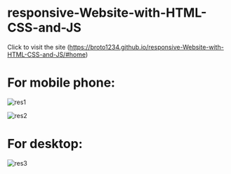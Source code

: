 # responsive-Website-with-HTML-CSS-and-JS


Click to visit the site (https://broto1234.github.io/responsive-Website-with-HTML-CSS-and-JS/#home)


# For mobile phone:

![res1](https://github.com/broto1234/responsive-Website-with-HTML-CSS-and-JS/assets/73961811/52e3de37-a6ab-4f96-8e6a-135dc6791bf0)

![res2](https://github.com/broto1234/responsive-Website-with-HTML-CSS-and-JS/assets/73961811/b1cb76dc-d6c3-4eec-acec-5238c3d9f6c9)



# For desktop:

![res3](https://github.com/broto1234/responsive-Website-with-HTML-CSS-and-JS/assets/73961811/40a74934-0382-49ab-bbee-5784cbdf593b)

